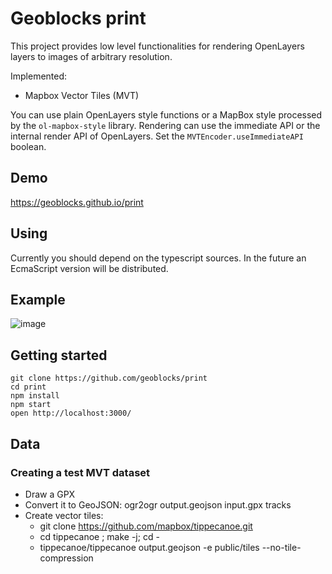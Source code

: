 # Geoblocks print

This project provides low level functionalities for rendering OpenLayers layers to images of arbitrary resolution.

Implemented:
- Mapbox Vector Tiles (MVT)

You can use plain OpenLayers style functions or a MapBox style processed by the `ol-mapbox-style` library.
Rendering can use the immediate API or the internal render API of OpenLayers. Set the `MVTEncoder.useImmediateAPI` boolean.

## Demo

https://geoblocks.github.io/print

## Using

Currently you should depend on the typescript sources.
In the future an EcmaScript version will be distributed.

## Example

![image](https://user-images.githubusercontent.com/7294662/124280423-f6d1b980-db48-11eb-9848-beb24d3bf22c.png)

## Getting started

```
git clone https://github.com/geoblocks/print
cd print
npm install
npm start
open http://localhost:3000/
```

## Data

### Creating a test MVT dataset

- Draw a GPX
- Convert it to GeoJSON: ogr2ogr output.geojson input.gpx tracks
- Create vector tiles:
  - git clone https://github.com/mapbox/tippecanoe.git
  - cd tippecanoe ; make -j; cd -
  - tippecanoe/tippecanoe output.geojson -e public/tiles --no-tile-compression
